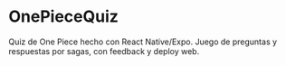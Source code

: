 # OnePieceQuiz
Quiz de One Piece hecho con React Native/Expo. Juego de preguntas y respuestas por sagas, con feedback y deploy web.
